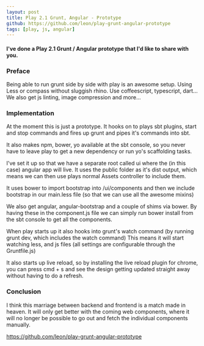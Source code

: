 ```yaml
---
layout: post
title: Play 2.1 Grunt, Angular - Prototype
github: https://github.com/leon/play-grunt-angular-prototype
tags: [play, js, angular]
---
```


#### I've done a Play 2.1 Grunt / Angular prototype that I'd like to share with you.

### Preface
Being able to run grunt side by side with play is an awesome setup. Using Less or compass without sluggish rhino. Use coffeescript, typescript, dart...
We also get js linting, image compression and more...

### Implementation
At the moment this is just a prototype. It hooks on to plays sbt plugins, start and stop commands and fires up grunt and pipes it's commands into sbt.

It also makes npm, bower, yo available at the sbt console, so you never have to leave play to get a new dependency or run yo's scaffolding tasks.

I've set it up so that we have a separate root called ui where the (in this case) angular app will live.
It uses the public folder as it's dist output, which means we can then use plays normal Assets controller to include them.

It uses bower to import bootstrap into /ui/components and then we include bootstrap in our main.less file (so that we can use all the awesome mixins)

We also get angular, angular-bootstrap and a couple of shims via bower.
By having these in the component.js file we can simply run bower install from the sbt console to get all the components.

When play starts up it also hooks into grunt's watch command (by running grunt dev, which includes the watch command)
This means it will start watching less, and js files (all settings are configurable through the Gruntfile.js)

It also starts up live reload, so by installing the live reload plugin for chrome, you can press cmd + s and see the design getting updated straight away without having to do a refresh.

### Conclusion
I think this marriage between backend and frontend is a match made in heaven. It will only get better with the coming web components, where it will no longer be possible to go out and fetch the individual components manually. 

<https://github.com/leon/play-grunt-angular-prototype>